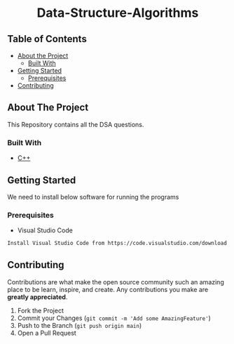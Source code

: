 <h1 align="center">
Data-Structure-Algorithms
</h1>

<!-- TABLE OF CONTENTS -->
## Table of Contents

* [About the Project](#about-the-project)
  * [Built With](#built-with)
* [Getting Started](#getting-started)
  * [Prerequisites](#prerequisites)
* [Contributing](#contributing)



<!-- ABOUT THE PROJECT -->
## About The Project

This Repository contains all the DSA questions.


### Built With
* [C++](www.cplusplus.com)



<!-- GETTING STARTED -->
## Getting Started

We need to install below software for running the programs



### Prerequisites

* Visual Studio Code
```sh
Install Visual Studio Code from https://code.visualstudio.com/download
```


<!-- CONTRIBUTING -->
## Contributing

Contributions are what make the open source community such an amazing place to be learn, inspire, and create. Any contributions you make are **greatly appreciated**.

1. Fork the Project
2. Commit your Changes (`git commit -m 'Add some AmazingFeature'`)
3. Push to the Branch (`git push origin main`)
4. Open a Pull Request
